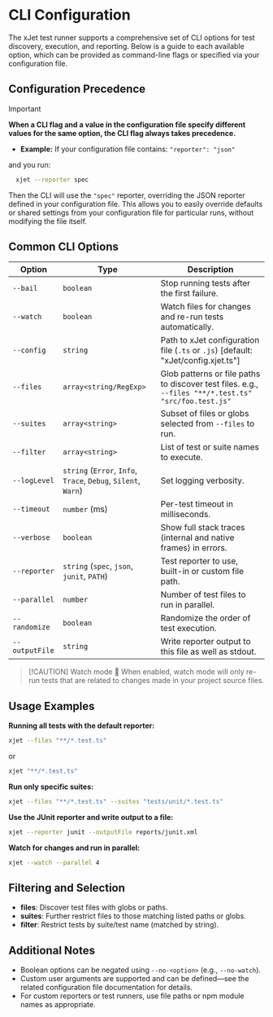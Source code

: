 # CLI Configuration

The xJet test runner supports a comprehensive set of CLI options for test discovery, 
execution, and reporting. Below is a guide to each available option, 
which can be provided as command-line flags or specified via your configuration file.

## Configuration Precedence

> [!IMPORTANT]
> **When a CLI flag and a value in the configuration file specify different values for the same option, the CLI flag always takes precedence.**

- **Example:**
  If your configuration file contains: `"reporter": "json"`


and you run:

```bash
  xjet --reporter spec
```

Then the CLI will use the `"spec"` reporter, overriding the JSON reporter defined in your configuration file.
This allows you to easily override defaults or shared settings from your configuration file for particular runs, 
without modifying the file itself.

## Common CLI Options

| Option         | Type                                                           | Description                                                                                          |
|----------------|----------------------------------------------------------------|------------------------------------------------------------------------------------------------------|
| `--bail`       | `boolean`                                                      | Stop running tests after the first failure.                                                          |
| `--watch`      | `boolean`                                                      | Watch files for changes and re-run tests automatically.                                              |
| `--config`     | `string`                                                       | Path to xJet configuration file (`.ts` or `.js`) [default: "xJet/config.xjet.ts"]                    |
| `--files`      | `array<string/RegExp>`                                         | Glob patterns or file paths to discover test files. e.g., `--files "**/*.test.ts" "src/foo.test.js"` |
| `--suites`     | `array<string>`                                                | Subset of files or globs selected from `--files` to run.                                             |
| `--filter`     | `array<string>`                                                | List of test or suite names to execute.                                                              |
| `--logLevel`   | `string` (`Error`, `Info`, `Trace`, `Debug`, `Silent`, `Warn`) | Set logging verbosity.                                                                               |
| `--timeout`    | `number` (ms)                                                  | Per-test timeout in milliseconds.                                                                    |
| `--verbose`    | `boolean`                                                      | Show full stack traces (internal and native frames) in errors.                                       |
| `--reporter`   | `string` (`spec`, `json`, `junit`, `PATH`)                     | Test reporter to use, built-in or custom file path.                                                  |
| `--parallel`   | `number`                                                       | Number of test files to run in parallel.                                                             |
| `--randomize`  | `boolean`                                                      | Randomize the order of test execution.                                                               |
| `--outputFile` | `string`                                                       | Write reporter output to this file as well as stdout.                                                |

> [!CAUTION] Watch mode
> :rocket: When enabled, watch mode will only re-run tests that are related to changes made in your project source files.


## Usage Examples

**Running all tests with the default reporter:**

```bash
xjet --files "**/*.test.ts"
```

or 

```bash
xjet "**/*.test.ts"
```

**Run only specific suites:**

```bash
xjet --files "**/*.test.ts" --suites "tests/unit/*.test.ts"
```

**Use the JUnit reporter and write output to a file:**

```bash
xjet --reporter junit --outputFile reports/junit.xml
```

**Watch for changes and run in parallel:**

```bash
xjet --watch --parallel 4
```

## Filtering and Selection

- **files**: Discover test files with globs or paths.
- **suites**: Further restrict files to those matching listed paths or globs.
- **filter**: Restrict tests by suite/test name (matched by string).

## Additional Notes

- Boolean options can be negated using `--no-<option>` (e.g., `--no-watch`).
- Custom user arguments are supported and can be defined—see the related configuration file documentation for details.
- For custom reporters or test runners, use file paths or npm module names as appropriate.
